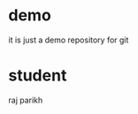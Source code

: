 # demo
it is just a demo repository for git      

# student 
raj parikh                                                                     
